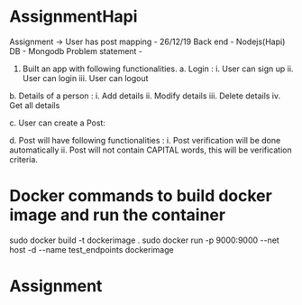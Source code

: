 # AssignmentHapi
Assignment -> User has post mapping - 26/12/19
Back end - Nodejs(Hapi)
DB - Mongodb
Problem statement - 
1. Built an app with following functionalities.
a. Login : 
i. User can sign up
ii. User can login
iii. User can logout

b. Details of a person :
i. Add details
ii. Modify details
iii. Delete details
iv. Get all details

c. User can create a Post: 

d. Post will have following functionalities :
i. Post verification will be done automatically
ii. Post will not contain CAPITAL words, this will be verification criteria.

# Docker commands to build docker image and run the container
sudo docker build -t dockerimage .
sudo docker run -p 9000:9000 --net host -d --name test_endpoints dockerimage
# Assignment
